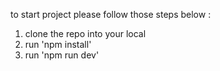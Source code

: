 to start project please follow those steps below :

1. clone the repo into your local
2. run 'npm install'
3. run 'npm run dev'
